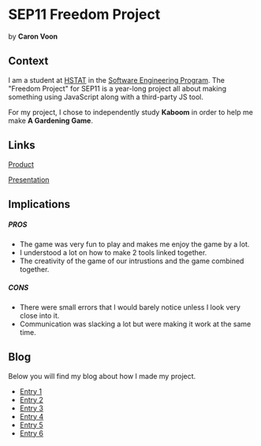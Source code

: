 # SEP11 Freedom Project
by **Caron Voon**

## Context
I am a student at [HSTAT](https://www.hstat.org/) in the [Software Engineering Program](https://hstatsep.github.io/). The "Freedom Project" for SEP11 is a year-long project all about making something using JavaScript along with a third-party JS tool.

For my project, I chose to independently study **Kaboom** in order to help me make **A Gardening Game**.

## Links

[Product](https://kiaram2249.github.io/Garden-freedom-project/mainmenu.html)

[Presentation](https://docs.google.com/presentation/d/1iGfX6hZh018YFwxEAZ8xV8wcospvQID-7bvGbmeqt_k/edit?slide=id.g35c5b9d7fdc_0_30#slide=id.g35c5b9d7fdc_0_30)

## Implications
##### PROS
* The game was very fun to play and makes me enjoy the game by a lot.
* I understood a lot on how to make 2 tools linked together.
* The creativity of the game of our intrustions and the game combined together.
##### CONS
* There were small errors that I would barely notice unless I look very close into it.
* Communication was slacking a lot but were making it work at the same time.


## Blog
Below you will find my blog about how I made my project.

* [Entry 1](blog/entry01.md)
* [Entry 2](blog/entry02.md)
* [Entry 3](blog/entry03.md)
* [Entry 4](blog/entry04.md)
* [Entry 5](blog/entry05.md)
* [Entry 6](blog/entry06.md)

